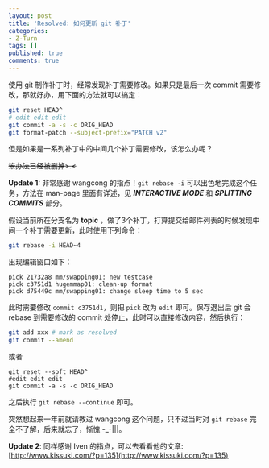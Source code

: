 ```yaml
---
layout: post
title: 'Resolved: 如何更新 git 补丁'
categories:
- Z-Turn
tags: []
published: true
comments: true
---
```

使用 git 制作补丁时，经常发现补丁需要修改。如果只是最后一次 commit 需要修改，那就好办，用下面的方法就可以搞定：

``` bash
git reset HEAD^
# edit edit edit
git commit -a -s -c ORIG_HEAD
git format-patch --subject-prefix="PATCH v2"
```

但是如果是一系列补丁中的中间几个补丁需要修改，该怎么办呢？

<del datetime="2012-01-03T16:12:57+00:00">笨办法已经被删掉>.<</del>

<!--more-->
**Update 1:** 非常感谢 wangcong 的指点！`git rebase -i` 可以出色地完成这个任务，方法在 man-page 里面有详述，见 ___INTERACTIVE MODE___ 和 ___SPLITTING COMMITS___ 部分。

假设当前所在分支名为 __topic__ ，做了3个补丁，打算提交给邮件列表的时候发现中间一个补丁需要更新，此时使用下列命令：

``` bash
git rebase -i HEAD~4
```

出现编辑窗口如下：

```
pick 21732a8 mm/swapping01: new testcase
pick c3751d1 hugemmap01: clean-up format
pick d75449c mm/swapping01: change sleep time to 5 sec
```

此时需要修改 `commit c3751d1`，则把 `pick` 改为 `edit` 即可。保存退出后 git 会 rebase 到需要修改的 commit 处停止，此时可以直接修改内容，然后执行：

``` bash
git add xxx # mark as resolved
git commit --amend
```

或者

```
git reset --soft HEAD^
#edit edit edit
git commit -a -s -c ORIG_HEAD
```

之后执行 `git rebase --continue` 即可。

突然想起来一年前就请教过 wangcong 这个问题，只不过当时对 `git rebase` 完全不了解，后来就忘了，惭愧 -_-|||。

**Update 2**: 同样感谢 Iven 的指点，可以去看看他的文章: [http://www.kissuki.com/?p=135](http://www.kissuki.com/?p=135)
